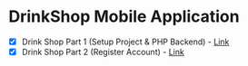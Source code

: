 # DrinkShop Mobile Application

- [x] Drink Shop Part 1 (Setup Project & PHP Backend) - [Link](tutorials/tutorial1.md)
- [x] Drink Shop Part 2 (Register Account) - [Link](tutorials/tutorial2.md)